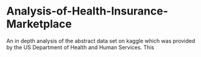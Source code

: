 # Analysis-of-Health-Insurance-Marketplace
An in depth analysis of the abstract data set on kaggle which was provided by the US Department of Health and Human Services. This  
